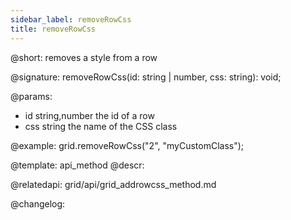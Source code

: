 ```yaml
---
sidebar_label: removeRowCss
title: removeRowCss
---          
```


@short: removes a style from a row

@signature: removeRowCss(id: string | number, css: string): void;

@params:
- id	string,number		the id of a row
- css 	string 				the name of the CSS class

@example:
grid.removeRowCss("2", "myCustomClass");


@template: api_method
@descr:



@relatedapi:
grid/api/grid_addrowcss_method.md


@changelog:



